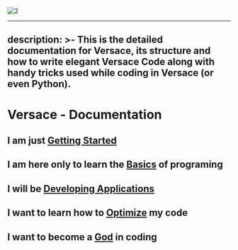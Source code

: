 ![2](https://user-images.githubusercontent.com/68388561/204641332-64ba5772-c9fb-4e14-a3f4-b5d6e30f70e4.png)

---
description: >-
  This is the detailed documentation for Versace, its structure and how to write
  elegant Versace Code along with handy tricks used while coding in Versace (or
  even Python).
---

# Versace - Documentation

## I am just [Getting Started](https://dhruvan.gitbook.io/vs/getting-started/introduction)

## I am here only to learn the [Basics](https://dhruvan.gitbook.io/vs/basics/introduction) of programing

## I will be [Developing Applications](https://dhruvan.gitbook.io/vs/optimization/inroduction)

## I want to learn how to [Optimize](https://dhruvan.gitbook.io/vs/developing-applications/introduction) my code

## I want to become a [God](https://dhruvan.gitbook.io/vs/tips-tricks/introduction) in coding
